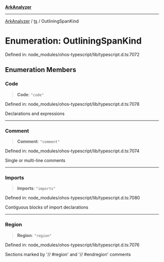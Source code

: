 [**ArkAnalyzer**](../../../../README.md)

***

[ArkAnalyzer](../../../../globals.md) / [ts](../README.md) / OutliningSpanKind

# Enumeration: OutliningSpanKind

Defined in: node\_modules/ohos-typescript/lib/typescript.d.ts:7072

## Enumeration Members

### Code

> **Code**: `"code"`

Defined in: node\_modules/ohos-typescript/lib/typescript.d.ts:7078

Declarations and expressions

***

### Comment

> **Comment**: `"comment"`

Defined in: node\_modules/ohos-typescript/lib/typescript.d.ts:7074

Single or multi-line comments

***

### Imports

> **Imports**: `"imports"`

Defined in: node\_modules/ohos-typescript/lib/typescript.d.ts:7080

Contiguous blocks of import declarations

***

### Region

> **Region**: `"region"`

Defined in: node\_modules/ohos-typescript/lib/typescript.d.ts:7076

Sections marked by '// #region' and '// #endregion' comments
